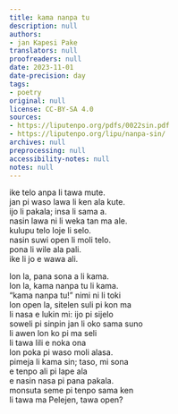 ```yaml
---
title: kama nanpa tu
description: null
authors:
- jan Kapesi Pake
translators: null
proofreaders: null
date: 2023-11-01
date-precision: day
tags:
- poetry
original: null
license: CC-BY-SA 4.0
sources:
- https://liputenpo.org/pdfs/0022sin.pdf
- https://liputenpo.org/lipu/nanpa-sin/
archives: null
preprocessing: null
accessibility-notes: null
notes: null
---
```


ike telo anpa li tawa mute.  
jan pi waso lawa li ken ala kute.  
ijo li pakala; insa li sama a.  
nasin lawa ni li weka tan ma ale.  
kulupu telo loje li selo.  
nasin suwi open li moli telo.  
pona li wile ala pali.  
ike li jo e wawa ali.

lon la, pana sona a li kama.  
lon la, kama nanpa tu li kama.  
“kama nanpa tu!” nimi ni li toki  
lon open la, sitelen suli pi kon ma  
li nasa e lukin mi: ijo pi sijelo  
soweli pi sinpin jan li oko sama suno  
li awen lon ko pi ma seli  
li tawa lili e noka ona  
lon poka pi waso moli alasa.  
pimeja li kama sin; taso, mi sona  
e tenpo ali pi lape ala  
e nasin nasa pi pana pakala.  
monsuta seme pi tenpo sama ken  
li tawa ma Pelejen, tawa open?
